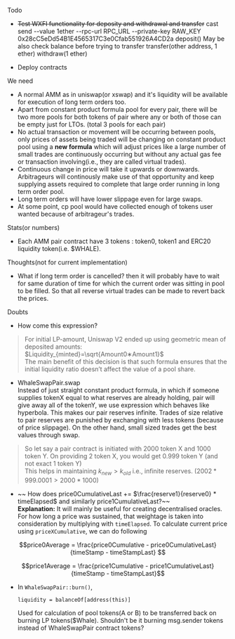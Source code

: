 Todo
- ~~Test WXFI functionality for deposity and withdrawal and transfer~~
cast send --value 1ether --rpc-url RPC_URL --private-key RAW_KEY 0x28cC5eDd54B1E4565317C3e0Cfab551926A4CD2a deposit()
May be also check balance before trying to transfer
transfer(other address, 1 ether)
withdraw(1 ether)

- Deploy contracts

We need
- A normal AMM as in uniswap(or xswap) and it's liquidity will be available for execution of long term orders too.
- Apart from constant product formula pool for every pair, there will be two more pools for both tokens of pair where any or both of those can be empty just for LTOs. (total 3 pools for each pair)
- No actual transaction or movement will be occurring between pools, only prices of assets being traded will be changing on constant product pool using a **new formula** which will adjust prices like a large number of small trades are continuously occurring but without any actual gas fee or transaction involving(i.e., they are called virtual trades).
- Continuous change in price will take it upwards or downwards. Arbitrageurs will continously make use of that opportunity and keep supplying assets required to complete that large order running in long term order pool.
- Long term orders will have lower slippage even for large swaps.
- At some point, cp pool would have collected enough of tokens user wanted because of arbitrageur's trades. 

Stats(or numbers)
- Each AMM pair contract have 3 tokens : token0, token1 and ERC20 liquidity token(i.e. $WHALE).

Thoughts(not for current implementation)
- What if long term order is cancelled? then it will probably have to wait for same duration of time for which the current order was sitting in pool to be filled. So that all reverse virtual trades can be made to revert back the prices.

Doubts
- How come this expression?
>For initial LP-amount, Uniswap V2 ended up using geometric mean of deposited amounts:  
$Liquidity_{minted}=\sqrt{Amount0∗Amount1}$  
​ The main benefit of this decision is that such formula ensures that the initial liquidity ratio doesn’t affect the value of a pool share.

- WhaleSwapPair.swap  
Instead of just straight constant product formula, in which if someone supplies tokenX equal to what reserves are already holding, pair will give away all of the tokenY, we use expression which behaves like hyperbola. This makes our pair reserves infinite. Trades of size relative to pair reserves are punished by exchanging with less tokens (because of price slippage). On the other hand, small sized trades get the best values through swap.
>So let say a pair contract is initiated with 2000 token X and 1000 token Y.
On providing 2 token X, you would get 0.999 token Y (and not exact 1 token Y)  
This helps in maintaining $k_{new} > k_{old}$ i.e., infinite reserves. $(2002*999.0001 > 2000*1000)$

- ~~ How does price0CumulativeLast += $\frac{reserve1}{reserve0} * timeElapsed$ and similarly price1CumulativeLast?~~  
**Explanation:** It will mainly be useful for creating decentralised oracles. For how long a price was sustained, that weightage is taken into consideration by multiplying with `timeElapsed`. To calculate current price using `priceXCumulative`, we can do following 
```math
price0Average = \frac{price0Cumulative - price0CumulativeLast}{timeStamp - timeStampLast}    
```
```math
price1Average = \frac{price1Cumulative - price1CumulativeLast}{timeStamp - timeStampLast}
```

- In `WhaleSwapPair::burn()`, 
    ```
    liquidity = balanceOf[address(this)]
    ```
    Used for calculation of pool tokens(A or B) to be transferred back on burning LP tokens($Whale). Shouldn't be it burning msg.sender tokens instead of WhaleSwapPair contract tokens?